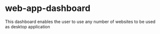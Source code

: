 # web-app-dashboard
This dashboard enables the user to use any number of websites to be used as desktop application
